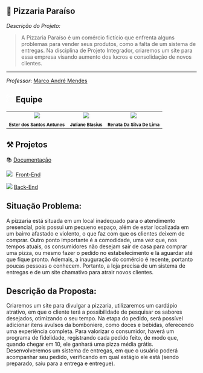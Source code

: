 ## 🍕 Pizzaria Paraíso 

_Descrição do Projeto:_

> A Pizzaria Paraíso é um comércio fictício que enfrenta alguns problemas para vender seus produtos, como a falta de um sistema de entregas. Na disciplina de Projeto Integrador, criaremos um site para essa empresa visando aumento dos lucros e consolidação de novos clientes.

---

_Professor_: [Marco André Mendes](github.com/marcoandre)

## <img src="https://raw.githubusercontent.com/GoRoutes/Docs_GoRoutes/refs/heads/main/images/github-logo-white.png" width="20px" /> Equipe

<table align="center">
  <tr>
    <td align="center">
      <a href="https://github.com/antuneseds">
        <img src="https://avatars.githubusercontent.com/u/131266633?v=4" width="120">
      </a><br>
      <sub><b>Ester dos Santos Antunes</b></sub>
    </td>
    <td align="center">
      <a href="https://github.com/julianeblasius">
        <img src="https://avatars.githubusercontent.com/u/131266530?v=4" width="120">
      </a><br>
      <sub><b>Juliane Blasius</b></sub>
    </td>
    <td align="center">
      <a href="https://github.com/ReehLimas">
        <img src="https://avatars.githubusercontent.com/u/131203160?v=4" width="120">
      </a><br>
      <sub><b>Renata Da Silva De Lima</b></sub>
    </td>
  </tr>
</table>

## ⚒️ Projetos

📚 [Documentação](https://github.com/projeto-Integrador-Pizzaria/Documentacao.git )

[<img src="https://upload.wikimedia.org/wikipedia/commons/9/95/Vue.js_Logo_2.svg" width="20" style="margin-right: 5px;"/>](https://vuejs.org/) [Front-End](https://github.com/projeto-Integrador-Pizzaria/Frontend.git)

<img src="https://cdn.jsdelivr.net/gh/devicons/devicon/icons/django/django-plain.svg" width="20" style="margin-right: px;" /> [Back-End](https://github.com/projeto-Integrador-Pizzaria/Backend.git)

## Situação Problema:
  A pizzaria está situada em um local inadequado para o atendimento presencial, pois possui um pequeno espaço, além de estar localizada em um bairro afastado e violento, o que faz com que os clientes deixem de comprar. Outro ponto importante é a comodidade, uma vez que, nos tempos atuais, os consumidores não desejam sair de casa para comprar uma pizza, ou mesmo fazer o pedido no estabelecimento e lá aguardar até que fique pronto. Ademais, a inauguração do comércio é recente, portanto poucas pessoas o conhecem. Portanto, a loja precisa de um sistema de entregas e de um site chamativo para atrair novos clientes.

## Descrição da Proposta:
  Criaremos um site para divulgar a pizzaria, utilizaremos um cardápio atrativo, em que o cliente terá a possibilidade de pesquisar os sabores desejados, otimizando o seu tempo. Na etapa do pedido, será possível adicionar itens avulsos da bomboniere, como doces e bebidas, oferecendo uma experiência completa. Para valorizar o consumidor, haverá um programa de fidelidade, registrando cada pedido feito, de modo que, quando chegar em 10, ele ganhará uma pizza média grátis. Desenvolveremos um sistema de entregas, em que o usuário poderá acompanhar seu pedido, verificando em qual estágio ele está (sendo preparado, saiu para a entrega e entregue).

<div>
  
</div>
